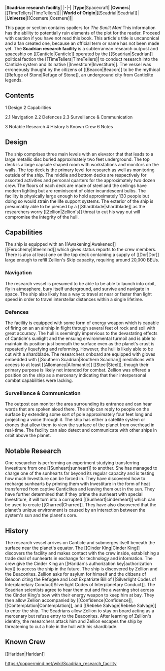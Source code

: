 |**Scadrian research facility**|
|-|-|
|**Type**|Spacecraft|
|**Owners**|[[TimeTellers\|TimeTellers]]|
|**World of Origin**|[[Scadrial\|Scadrial]]|
|**Universe**|[[Cosmere\|Cosmere]]|

This page or section contains spoilers for *The Sunlit Man*!This information has the ability to potentially ruin elements of the plot for the reader. Proceed with caution if you have not read this book.
This article's title is uncanonical and a fan created one, because an official term or name has not been made yet.
The **Scadrian research facility** is a subterranean research outpost and spaceship on [[Canticle\|Canticle]] operated by the [[Scadrian\|Scadrian]] political faction the [[TimeTellers\|TimeTellers]] to conduct research into the Canticle system and its native [[Investiture\|Investiture]]. The vessel was erroneously thought by the citizens of [[Beacon\|Beacon]] to be the mythical [[Refuge of Stone\|Refuge of Stone]], an underground city from Canticlite legends.

## Contents

1 Design
2 Capabilities

2.1 Navigation
2.2 Defences
2.3 Surveillance & Communication


3 Notable Research
4 History
5 Known Crew
6 Notes


## Design
The ship comprises three main levels with an elevator that that leads to a large metallic disc buried approximately two feet underground. The top deck is a large capsule shaped room with workstations and monitors on the walls. The top deck is the primary level for research as well as monitoring outside of the ship. The middle and bottom decks are respectively for assorted activities and personal quarters for the approximately two dozen crew. The floors of each deck are made of steel and the ceilings have modern lighting but are reminiscent of older incandescent bulbs. The facility is physically large enough to hold approximately 130 people but doing so would strain the life support systems. The exterior of the ship is presumably able to be pierced by a [[Shardblade\|shardblade]] as the researchers worry [[Zellion\|Zellion's]] threat to cut his way out will compromise the integrity of the hull.

## Capabilities
The ship is equipped with an [[Awakening\|Awakened]] [[Feruchemy\|Steelmind]] which gives status reports to the crew members. There is also at least one  on the top deck containing a supply of [[Dor\|Dor]] large enough to refill Zellion's Skip capacity, requiring around 20,000 BEUs.

### Navigation
The research vessel is presumed to be able to be able to launch into orbit, fly in atmosphere, bury itself underground, and survive and navigate in space. The ship also likely has a way to travel at near or faster than light speed in order to travel interstellar distances within a single lifetime.

### Defences
The facility is equipped with some form of energy weapon which is capable of firing on an an airship in flight through several feet of rock and soil with great accuracy. The hull is seemingly impervious to the devastating effects of Canticle's sunlight and the ensuing environmental turmoil and is able to maintain its position just beneath the surface even as the planet's crust is repeatedly liquefying and reforming. However, the hull is likely able to be cut with a shardblade.
The researchers onboard are equipped with gloves embedded with [[Southern Scadrian\|Southern Scadrian]] medallions with access to at least [[Allomancy\|Allomantic]] [[Steel\|Steel]], though their primary purpose is likely not intended for combat. Zellion was offered a position on the ship as a mercenary indicating that their interpersonal combat capabilities were lacking.

### Surveillance & Communication
The outpost can monitor the area surrounding its entrance and can hear words that are spoken aloud there. The ship can reply to people on the surface by extending some sort of pole approximately four feet long and projecting a voice through it. The ship has either a satellite system or drones that allow them to view the surface of the planet from overhead in real-time. The facility can also detect and communicate with other ships in orbit above the planet.

## Notable Research
One researcher is performing an experiment studying transferring Investiture from one [[Sunheart\|sunheart]] to another. She has managed to charge one of the sunhearts far beyond its regular capacity and is testing how much Investiture can be forced in. They have discovered how to recharge sunhearts by priming them with Investiture in the form of heat transferred from captive Canticlites and leaving them out in the sun. They have further determined that if they prime the sunheart with special Investiture, it will turn into a corrupted [[Sunheart\|cinderheart]] which can be used to create [[Charred\|Charred]]. They have also discovered that the planet's unique environment is caused by an interaction between the system's sun and the planet's core.

## History
The research vessel arrives on Canticle and submerges itself beneath the surface near the planet's equator. The [[Cinder King\|Cinder King]] discovers the facility and makes contact with the crew inside, establishing a trade deal of sunhearts in exchange for technology and information. The crew give the Cinder King an [[Haridan's authorization key\|authorization key]] to access the ship in the future. The ship is discovered by Zellion and the Beaconites. Zellion asks for asylum for himself and the citizens of Beacon citing the Refugee and Lost Expatriate Bill of [[Silverlight Codes of Interplanetary Conduct\|Silverlight Codes of Interplanetary Conduct]]. The Scadrian scientists agree to hear them out and fire a warning shot across the Cinder King's bow with their energy weapon to keep him at bay. They then allow Zellion accompanied by [[Confidence\|Confidence]], [[Contemplation\|Contemplation]], and [[Rebeke Salvage\|Rebeke Salvage]] to enter the ship. The Scadrians allow Zellion to stay on board acting as a mercenary but refuse entry to the Beaconites. After learning of Zellion's identity, the researchers attack him and Zellion escapes the ship by threatening to cut a hole in the hull with his shardblade.

## Known Crew
[[Haridan\|Haridan]]


https://coppermind.net/wiki/Scadrian_research_facility